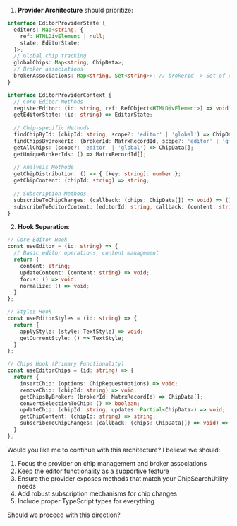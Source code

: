 
1. **Provider Architecture** should prioritize:
```typescript
interface EditorProviderState {
  editors: Map<string, {
    ref: HTMLDivElement | null;
    state: EditorState;
  }>;
  // Global chip tracking
  globalChips: Map<string, ChipData>;
  // Broker associations
  brokerAssociations: Map<string, Set<string>>; // brokerId -> Set of chipIds
}

interface EditorProviderContext {
  // Core Editor Methods
  registerEditor: (id: string, ref: RefObject<HTMLDivElement>) => void;
  getEditorState: (id: string) => EditorState;
  
  // Chip-specific Methods
  findChipById: (chipId: string, scope?: 'editor' | 'global') => ChipData | null;
  findChipsByBrokerId: (brokerId: MatrxRecordId, scope?: 'editor' | 'global') => ChipData[];
  getAllChips: (scope?: 'editor' | 'global') => ChipData[];
  getUniqueBrokerIds: () => MatrxRecordId[];
  
  // Analysis Methods
  getChipDistribution: () => { [key: string]: number };
  getChipContent: (chipId: string) => string;
  
  // Subscription Methods
  subscribeToChipChanges: (callback: (chips: ChipData[]) => void) => () => void;
  subscribeToEditorContent: (editorId: string, callback: (content: string) => void) => () => void;
}
```

2. **Hook Separation**:
```typescript
// Core Editor Hook
const useEditor = (id: string) => {
  // Basic editor operations, content management
  return {
    content: string;
    updateContent: (content: string) => void;
    focus: () => void;
    normalize: () => void;
  }
};

// Styles Hook
const useEditorStyles = (id: string) => {
  return {
    applyStyle: (style: TextStyle) => void;
    getCurrentStyle: () => TextStyle;
  }
};

// Chips Hook (Primary Functionality)
const useEditorChips = (id: string) => {
  return {
    insertChip: (options: ChipRequestOptions) => void;
    removeChip: (chipId: string) => void;
    getChipsByBroker: (brokerId: MatrxRecordId) => ChipData[];
    convertSelectionToChip: () => boolean;
    updateChip: (chipId: string, updates: Partial<ChipData>) => void;
    getChipContent: (chipId: string) => string;
    subscribeToChipChanges: (callback: (chips: ChipData[]) => void) => () => void;
  }
};
```

Would you like me to continue with this architecture? I believe we should:
1. Focus the provider on chip management and broker associations
2. Keep the editor functionality as a supportive feature
3. Ensure the provider exposes methods that match your ChipSearchUtility needs
4. Add robust subscription mechanisms for chip changes
5. Include proper TypeScript types for everything

Should we proceed with this direction?